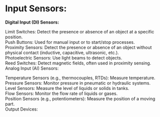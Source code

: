 
<h1>Input Sensors: </h1>

**Digital Input (DI) Sensors:**  

Limit Switches: Detect the presence or absence of an object at a specific position.  
Push Buttons: Used for manual input or to start/stop processes.  
Proximity Sensors: Detect the presence or absence of an object without physical contact (inductive, capacitive, ultrasonic, etc.).  
Photoelectric Sensors: Use light beams to detect objects.  
Reed Switches: Detect magnetic fields, often used in proximity sensing.  
Analog Input (AI) Sensors:  

Temperature Sensors (e.g., thermocouples, RTDs): Measure temperature.  
Pressure Sensors: Monitor pressure in pneumatic or hydraulic systems.  
Level Sensors: Measure the level of liquids or solids in tanks.  
Flow Sensors: Monitor the flow rate of liquids or gases.  
Position Sensors (e.g., potentiometers): Measure the position of a moving part.  
Output Devices:  



